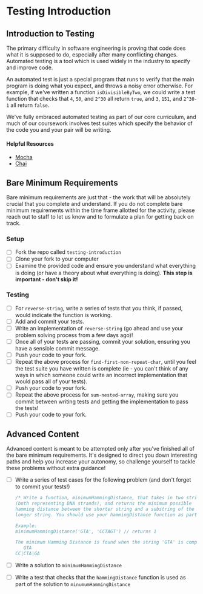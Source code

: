 # Testing Introduction

## Introduction to Testing

The primary difficulty in software engineering is proving that code does what it is supposed to do, especially after many conflicting changes. Automated testing is a tool which is used widely in the industry to specify and improve code.

An automated test is just a special program that runs to verify that the main program is doing what you expect, and throws a noisy error otherwise. For example, if we've written a function `isDivisibleByTwo`, we could write a test function that checks that `4`, `50`, and `2^30` all return `true`, and `3`, `151`, and `2^30-1` all return `false`.

We've fully embraced automated testing as part of our core curriculum, and much of our coursework involves test suites which specify the behavior of the code you and your pair will be writing.

#### Helpful Resources

* [Mocha](https://mochajs.org/)
* [Chai](http://chaijs.com/api/bdd/)

## Bare Minimum Requirements

Bare minimum requirements are just that - the work that will be absolutely crucial that you complete and understand. If you do not complete bare minimum requirements within the time frame allotted for the activity, please reach out to staff to let us know and to formulate a plan for getting back on track.

### Setup
- [ ] Fork the repo called `testing-introduction`
- [ ] Clone your fork to your computer
- [ ] Examine the provided code and ensure you understand what everything is doing (or have a theory about what everything is doing). **This step is important - don't skip it!**

### Testing

- [ ] For `reverse-string`, write a series of tests that you think, if passed, would indicate the function is working.
- [ ] Add and commit your tests.
- [ ] Write an implementation of `reverse-string` (go ahead and use your problem solving process from a few days ago)!
- [ ] Once all of your tests are passing, commit your solution, ensuring you have a sensible commit message.
- [ ] Push your code to your fork.
- [ ] Repeat the above process for `find-first-non-repeat-char`, until you feel the test suite you have written is complete (ie - you can't think of any ways in which someone could write an incorrect implementation that would pass all of your tests).
- [ ] Push your code to your fork.
- [ ] Repeat the above process for `sum-nested-array`, making sure you commit between writing tests and getting the implementation to pass the tests!
- [ ] Push your code to your fork.

## Advanced Content

Advanced content is meant to be attempted only after you've finished all of the bare minimum requirements. It's designed to direct you down interesting paths and help you increase your autonomy, so challenge yourself to tackle these problems without extra guidance!

- [ ] Write a series of test cases for the following problem (and don't forget to commit your tests!)
    
    ```javascript
    /* Write a function, minimumHammingDistance, that takes in two strings
    (both representing DNA strands), and returns the minimum possible
    hamming distance between the shorter string and a substring of the
    longer string. You should use your hammingDistance function as part of the solution.

    Example:
    minimumHammingDistance('GTA', 'CCTAGT') // returns 1

    The minimum Hamming Distance is found when the string 'GTA' is compared with the substring 'CTA'
       GTA
    CC|CTA|GA
    ```
- [ ] Write a solution to `minimumHammingDistance`
- [ ] Write a test that checks that the `hammingDistance` function is used as part of the solution to `minumumHammingDistance`
